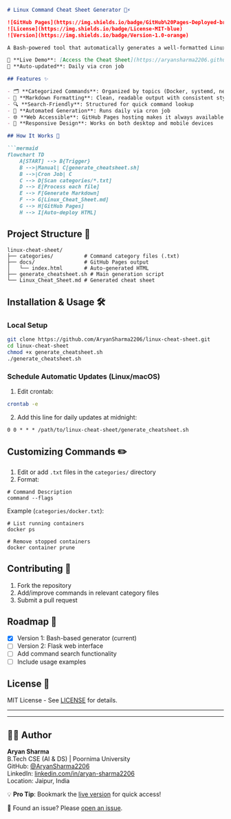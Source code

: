 

```markdown
# Linux Command Cheat Sheet Generator 🐧⚡

![GitHub Pages](https://img.shields.io/badge/GitHub%20Pages-Deployed-brightgreen)
![License](https://img.shields.io/badge/License-MIT-blue)
![Version](https://img.shields.io/badge/Version-1.0-orange)

A Bash-powered tool that automatically generates a well-formatted Linux command cheat sheet from categorized command lists.

🔗 **Live Demo**: [Access the Cheat Sheet](https://aryansharma2206.github.io/linux-cheat-sheet/)  
📅 **Auto-updated**: Daily via cron job

## Features ✨

- 🗂️ **Categorized Commands**: Organized by topics (Docker, systemd, networking, etc.)
- 📝 **Markdown Formatting**: Clean, readable output with consistent styling
- 🔍 **Search-Friendly**: Structured for quick command lookup
- 🤖 **Automated Generation**: Runs daily via cron job
- 🌐 **Web Accessible**: GitHub Pages hosting makes it always available
- 📱 **Responsive Design**: Works on both desktop and mobile devices

## How It Works 🔧

```mermaid
flowchart TD
    A[START] --> B{Trigger}
    B -->|Manual| C[generate_cheatsheet.sh]
    B -->|Cron Job| C
    C --> D[Scan categories/*.txt]
    D --> E[Process each file]
    E --> F[Generate Markdown]
    F --> G[Linux_Cheat_Sheet.md]
    G --> H[GitHub Pages]
    H --> I[Auto-deploy HTML]
```

## Project Structure 📂

```
linux-cheat-sheet/
├── categories/          # Command category files (.txt)
├── docs/                # GitHub Pages output
│   └── index.html       # Auto-generated HTML
├── generate_cheatsheet.sh # Main generation script
└── Linux_Cheat_Sheet.md # Generated cheat sheet
```

## Installation & Usage 🛠️

### Local Setup
```bash
git clone https://github.com/AryanSharma2206/linux-cheat-sheet.git
cd linux-cheat-sheet
chmod +x generate_cheatsheet.sh
./generate_cheatsheet.sh
```

### Schedule Automatic Updates (Linux/macOS)
1. Edit crontab:
```bash
crontab -e
```
2. Add this line for daily updates at midnight:
```
0 0 * * * /path/to/linux-cheat-sheet/generate_cheatsheet.sh
```

## Customizing Commands ✏️

1. Edit or add `.txt` files in the `categories/` directory
2. Format:
```
# Command Description
command --flags
```

Example (`categories/docker.txt`):
```
# List running containers
docker ps

# Remove stopped containers
docker container prune
```

## Contributing 🤝

1. Fork the repository
2. Add/improve commands in relevant category files
3. Submit a pull request

## Roadmap 🚀

- [x] Version 1: Bash-based generator (current)
- [ ] Version 2: Flask web interface
- [ ] Add command search functionality
- [ ] Include usage examples

## License 📜

MIT License - See [LICENSE](LICENSE) for details.

---

---

## 👨‍💻 Author

**Aryan Sharma**  
B.Tech CSE (AI & DS) | Poornima University  
GitHub: [@AryanSharma2206](https://github.com/AryanSharma2206)  
LinkedIn: [linkedin.com/in/aryan-sharma2206](https://www.linkedin.com/in/aryan-sharma-a2a240353/)  
Location: Jaipur, India


💡 **Pro Tip**: Bookmark the [live version](https://aryansharma2206.github.io/linux-cheat-sheet/) for quick access!

🐛 Found an issue? Please [open an issue](https://github.com/AryanSharma2206/linux-cheat-sheet/issues).
```

